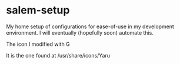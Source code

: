 # salem-setup
My home setup of configurations for ease-of-use in my development environment. I will eventually (hopefully soon) automate this.

The icon I modified with G

It is the one found at /usr/share/icons/Yaru
